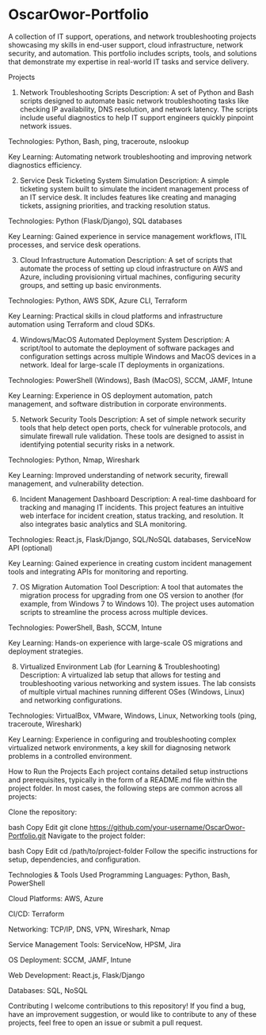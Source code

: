# OscarOwor-Portfolio
A collection of IT support, operations, and network troubleshooting projects showcasing my skills in end-user support, cloud infrastructure, network security, and automation. This portfolio includes scripts, tools, and solutions that demonstrate my expertise in real-world IT tasks and service delivery.

Projects
1. Network Troubleshooting Scripts
Description: A set of Python and Bash scripts designed to automate basic network troubleshooting tasks like checking IP availability, DNS resolution, and network latency. The scripts include useful diagnostics to help IT support engineers quickly pinpoint network issues.

Technologies: Python, Bash, ping, traceroute, nslookup

Key Learning: Automating network troubleshooting and improving network diagnostics efficiency.

2. Service Desk Ticketing System Simulation
Description: A simple ticketing system built to simulate the incident management process of an IT service desk. It includes features like creating and managing tickets, assigning priorities, and tracking resolution status.

Technologies: Python (Flask/Django), SQL databases

Key Learning: Gained experience in service management workflows, ITIL processes, and service desk operations.

3. Cloud Infrastructure Automation
Description: A set of scripts that automate the process of setting up cloud infrastructure on AWS and Azure, including provisioning virtual machines, configuring security groups, and setting up basic environments.

Technologies: Python, AWS SDK, Azure CLI, Terraform

Key Learning: Practical skills in cloud platforms and infrastructure automation using Terraform and cloud SDKs.

4. Windows/MacOS Automated Deployment System
Description: A script/tool to automate the deployment of software packages and configuration settings across multiple Windows and MacOS devices in a network. Ideal for large-scale IT deployments in organizations.

Technologies: PowerShell (Windows), Bash (MacOS), SCCM, JAMF, Intune

Key Learning: Experience in OS deployment automation, patch management, and software distribution in corporate environments.

5. Network Security Tools
Description: A set of simple network security tools that help detect open ports, check for vulnerable protocols, and simulate firewall rule validation. These tools are designed to assist in identifying potential security risks in a network.

Technologies: Python, Nmap, Wireshark

Key Learning: Improved understanding of network security, firewall management, and vulnerability detection.

6. Incident Management Dashboard
Description: A real-time dashboard for tracking and managing IT incidents. This project features an intuitive web interface for incident creation, status tracking, and resolution. It also integrates basic analytics and SLA monitoring.

Technologies: React.js, Flask/Django, SQL/NoSQL databases, ServiceNow API (optional)

Key Learning: Gained experience in creating custom incident management tools and integrating APIs for monitoring and reporting.

7. OS Migration Automation Tool
Description: A tool that automates the migration process for upgrading from one OS version to another (for example, from Windows 7 to Windows 10). The project uses automation scripts to streamline the process across multiple devices.

Technologies: PowerShell, Bash, SCCM, Intune

Key Learning: Hands-on experience with large-scale OS migrations and deployment strategies.

8. Virtualized Environment Lab (for Learning & Troubleshooting)
Description: A virtualized lab setup that allows for testing and troubleshooting various networking and system issues. The lab consists of multiple virtual machines running different OSes (Windows, Linux) and networking configurations.

Technologies: VirtualBox, VMware, Windows, Linux, Networking tools (ping, traceroute, Wireshark)

Key Learning: Experience in configuring and troubleshooting complex virtualized network environments, a key skill for diagnosing network problems in a controlled environment.

How to Run the Projects
Each project contains detailed setup instructions and prerequisites, typically in the form of a README.md file within the project folder. In most cases, the following steps are common across all projects:

Clone the repository:

bash
Copy
Edit
git clone https://github.com/your-username/OscarOwor-Portfolio.git
Navigate to the project folder:

bash
Copy
Edit
cd /path/to/project-folder
Follow the specific instructions for setup, dependencies, and configuration.

Technologies & Tools Used
Programming Languages: Python, Bash, PowerShell

Cloud Platforms: AWS, Azure

CI/CD: Terraform

Networking: TCP/IP, DNS, VPN, Wireshark, Nmap

Service Management Tools: ServiceNow, HPSM, Jira

OS Deployment: SCCM, JAMF, Intune

Web Development: React.js, Flask/Django

Databases: SQL, NoSQL

Contributing
I welcome contributions to this repository! If you find a bug, have an improvement suggestion, or would like to contribute to any of these projects, feel free to open an issue or submit a pull request.
